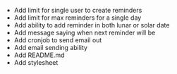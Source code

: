 * Add limit for single user to create reminders
* Add limit for max reminders for a single day
* Add ability to add reminder in both lunar or solar date
* Add message saying when next reminder will be
* Add cronjob to send email out
* Add email sending ability
* Add README.md
* Add stylesheet <low priority>
